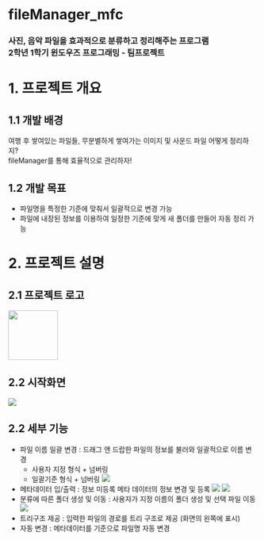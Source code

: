 # fileManager_mfc

### 사진, 음악 파일을 효과적으로 분류하고 정리해주는 프로그램<br> 2학년 1학기 윈도우즈 프로그래밍 - 팀프로젝트

# 1. 프로젝트 개요
## 1.1 개발 배경
여행 후 쌓여있는 파일들, 무분별하게 쌓여가는 이미지 및 사운드 파일 어떻게 정리하지?
<br> fileManager를 통해 효율적으로 관리하자!
## 1.2 개발 목표
- 파일명을 특정한 기준에 맞춰서 일괄적으로 변경 가능
- 파일에 내장된 정보를 이용하여 일정한 기준에 맞게 새 폴더를 만들어 자동 정리 가능

# 2. 프로젝트 설명
## 2.1 프로젝트 로고
<img src = "https://user-images.githubusercontent.com/39792772/86523195-ef2ef480-bea3-11ea-94eb-a065a1c1d6a9.png" width = "100px"></img>
## 2.2 시작화면
<img src = "https://user-images.githubusercontent.com/39792772/86523196-f0f8b800-bea3-11ea-85a8-baffdcb2d269.JPG"></img>
## 2.2 세부 기능
- 파일 이름 일괄 변경 : 드래그 앤 드랍한 파일의 정보를 불러와 일괄적으로 이름 변경
  - 사용자 지정 형식 + 넘버링
  - 일괄기준 형식 + 넘버링
<img src = "https://user-images.githubusercontent.com/39792772/86523198-f229e500-bea3-11ea-82b0-dc372054ab27.png"></img>
- 메타데이터 입/출력 : 정보 미등록 메타 데이터의 정보 변경 및 등록
<img src = "https://user-images.githubusercontent.com/39792772/86523199-f35b1200-bea3-11ea-868a-73c1756723eb.png"></img>
<img src = "https://user-images.githubusercontent.com/39792772/86523201-f48c3f00-bea3-11ea-8b9e-eb2ef1051f74.png"></img>
- 분류에 따른 폴더 생성 및 이동 : 사용자가 지정 이름의 폴더 생성 및 선택 파일 이동
<img src = "https://user-images.githubusercontent.com/39792772/86523207-fd7d1080-bea3-11ea-9ee8-abc9e6db88c9.png"></img>
- 트리구조 제공 : 입력한 파일의 경로를 트리 구조로 제공 (화면의 왼쪽에 표시)
- 자동 변경 : 메타데이터를 기준으로 파일명 자동 변경
